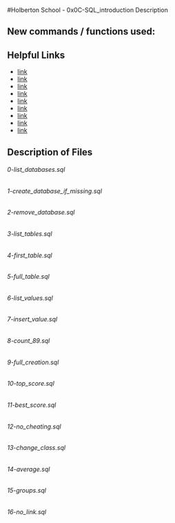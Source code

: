 #Holberton School - 0x0C-SQL_introduction
Description

## New commands / functions used:

## Helpful Links
* [link](https://www.youtube.com/watch?v=FR4QIeZaPeM)
* [link](https://www.digitalocean.com/community/tutorials/a-basic-mysql-tutorial)
* [link](http://www.tomjewett.com/dbdesign/dbdesign.php?page=ddldml.php)
* [link](http://www.tomjewett.com/dbdesign/dbdesign.php?page=queries.php)
* [link](http://www.tomjewett.com/dbdesign/dbdesign.php?page=functions.php)
* [link](http://www.tomjewett.com/dbdesign/dbdesign.php?page=subqueries.php)
* [link](https://twitter.com/1million40)
* [link](http://stackoverflow.com/questions/29402361/what-makes-the-big-difference-between-a-backtick-and-an-apostrophe/29402458#29402458)
* [link](https://dev.mysql.com/doc/refman/5.7/en/sql-syntax.html)

## Description of Files
<h6>0-list_databases.sql</h6>

<h6>1-create_database_if_missing.sql</h6>

<h6>2-remove_database.sql</h6>

<h6>3-list_tables.sql</h6>

<h6>4-first_table.sql</h6>

<h6>5-full_table.sql</h6>

<h6>6-list_values.sql</h6>

<h6>7-insert_value.sql</h6>

<h6>8-count_89.sql</h6>

<h6>9-full_creation.sql</h6>

<h6>10-top_score.sql</h6>

<h6>11-best_score.sql</h6>

<h6>12-no_cheating.sql</h6>

<h6>13-change_class.sql</h6>

<h6>14-average.sql</h6>

<h6>15-groups.sql</h6>

<h6>16-no_link.sql</h6>

